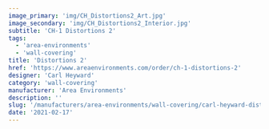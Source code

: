 ```yaml
---
image_primary: 'img/CH_Distortions2_Art.jpg'
image_secondary: 'img/CH_Distortions2_Interior.jpg'
subtitle: 'CH-1 Distortions 2'
tags:
  - 'area-environments'
  - 'wall-covering'
title: 'Distortions 2'
href: 'https://www.areaenvironments.com/order/ch-1-distortions-2'
designer: 'Carl Heyward'
category: 'wall-covering'
manufacturer: 'Area Environments'
description: ''
slug: '/manufacturers/area-environments/wall-covering/carl-heyward-distortions-2'
date: '2021-02-17'
---
```

